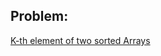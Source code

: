 ## Problem:
[K-th element of two sorted Arrays](https://practice.geeksforgeeks.org/problems/k-th-element-of-two-sorted-array1317/1)